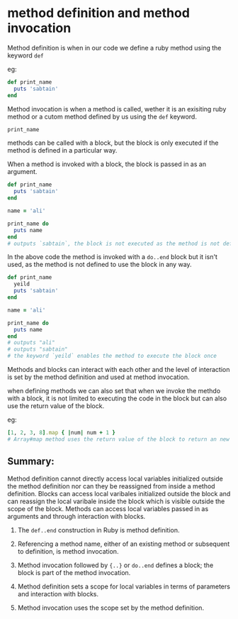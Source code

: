 # method definition and method invocation

Method definition is when in our code we define a ruby method using the keyword `def`

eg:
```ruby
def print_name
  puts 'sabtain'
end
```

Method invocation is when a method is called, wether it is an exisiting ruby method or a cutom method defined by us using the `def` keyword.

```ruby
print_name
```
methods can be called with a block, but the block is only executed if the method is defined in a particular way.

When a method is invoked with a block, the block is passed in as an argument.

```ruby
def print_name
  puts 'sabtain'
end

name = 'ali'

print_name do
  puts name
end
# outputs `sabtain`, the block is not executed as the method is not defined to use a block
```
In the above code the method is invoked with a `do..end` block but it isn't used, as the method is not defined to use the block in any way. 

```ruby
def print_name
  yeild
  puts 'sabtain'
end

name = 'ali'

print_name do
  puts name
end
# outputs "ali"
# outputs "sabtain"
# the keyword `yeild` enables the method to execute the block once
```
Methods and blocks can interact with each other and the level of interaction is set by the method definition and used at method invocation.

when defining methods we can also set that when we invoke the methdo with a block, it is not limited to executing the code in the block but can also use the return value of the block.

eg:
```ruby
[1, 2, 3, 8].map { |num| num + 1 }
# Array#map method uses the return value of the block to return an new array based on the block return value.
```

## Summary:

Method definition cannot directly access local variables initialized outside the method definition nor can they be reassigned from inside a method definition. Blocks can access local varibales initialized outside the block and can reassign the local varibale inside the block which is visible outside the scope of the block. Methods can access local variables passed in as arguments and through interaction with blocks.

1. The `def..end` construction in Ruby is method definition.

2. Referencing a method name, either of an existing method or subsequent to definition, is method invocation.

3. Method invocation followed by `{..}` or `do..end` defines a block; the block is part of the method invocation.

4. Method definition sets a scope for local variables in terms of parameters and interaction with blocks.

5. Method invocation uses the scope set by the method definition.


